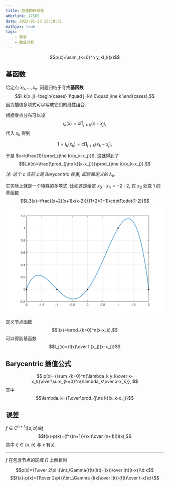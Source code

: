 ```yaml
---
title: 拉格朗日插值
abbrlink: 17585
date: 2022-01-23 13:19:31
mathjax: true
tags:
    - 数学
    - 数值分析
---
```

$$p(x)=\sum_{k=0}^n y_kl_k(x)$$

## 基函数
给定点 $x_0,\ldots,x_n$. 问题归结于寻找**基函数** $$l_k(x_j)=\begin{cases}
    1\quad j=k\\
    0\quad j\ne k
\end{cases},$$
因为插值多项式可以写成它们的线性组合.

<!--more-->

根据零点分布可以设 $$l_k(x)=c\prod_{j\ne k}(x-x_j),$$ 代入 $x_k$ 得到

$$
1=l_k(x_k)=c\prod_{j\ne k}(x_k-x_j),
$$

于是 $c=\dfrac{1}{\prod_{j\ne k}(x_k-x_j)}$. 这就得到了 $$l_k(x)=\frac{\prod_{j\ne k}(x-x_j)}{\prod_{j\ne k}(x_k-x_j)}.$$

*注: 这个 $c$ 实际上是 Barycentric 权重, 即后面定义的 $\lambda_k$.*

它实际上就是一个特殊的多项式. 比如这是给定 $x_{0}:x_4=-2:2$, 在 $x_3$ 处取 $1$ 的基函数 $$l_3(x)=\frac{(x+2)(x+1)x(x-2)}{(1+2)(1+1)\cdot1\cdot(1-2)}$$

<img src="/file/l_basis.svg"/>

定义节点函数 $$l(x)=\prod_{k=0}^n(x-x_k),$$ 可以得到基函数 $$l_j(x)={l(x)\over l'(x_j)(x-x_j)}$$

## Barycentric 插值公式
$$
p(x)={\sum_{k=0}^n{\lambda_k y_k\over x-x_k}\over\sum_{k=0}^n{\lambda_k\over x-x_k}},
$$
其中 $$\lambda_k={1\over\prod_{j\ne k}(x_k-x_j)}$$

## 误差

$f\in C^{n+1}([a,b])$时
$$f(x)-p(x)={f^{(n+1)}(\xi)\over (n+1)!}l(x),$$
其中 $\xi\in(a,b)$ 与 $x$ 有关.

---

$f$ 在包含节点的区域 $\Omega$ 上解析时

$$p(x)={1\over 2\pi i}\int_\Gamma{f(t)(l(t)-l(x))\over l(t)(t-x)}\d x$$
$$f(x)-p(x)={1\over 2\pi i}\int_\Gamma {l(x)\over l(t)}{f(t)\over t-x}\d t$$